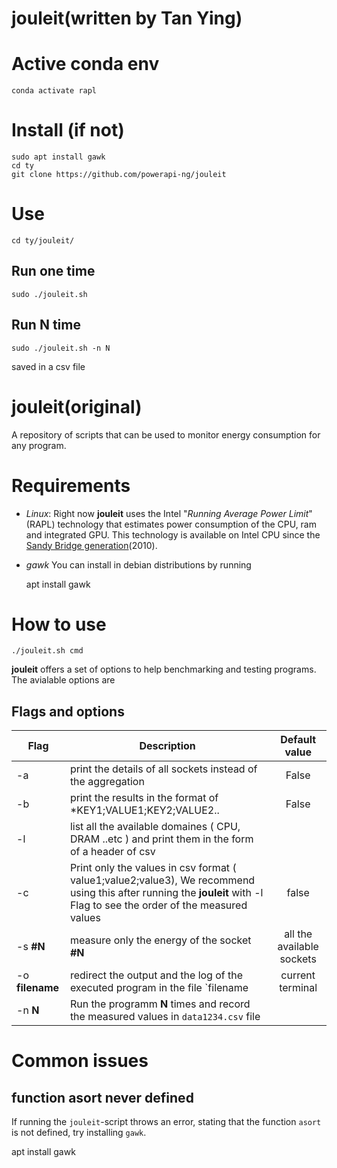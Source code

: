 # jouleit(written by Tan Ying)

# Active conda env
```
conda activate rapl
```

# Install (if not)
```
sudo apt install gawk
cd ty
git clone https://github.com/powerapi-ng/jouleit
```

# Use
```
cd ty/jouleit/
```
## Run one time
```
sudo ./jouleit.sh 
```
## Run N time
```
sudo ./jouleit.sh -n N
```
saved in a csv file





# jouleit(original)
A repository of scripts that can be used to monitor energy consumption for any program.


# Requirements  
- *Linux*: 
Right now **jouleit** uses the Intel "_Running Average Power Limit_" (RAPL) technology that estimates power consumption of the CPU, ram and integrated GPU.
This technology is available on Intel CPU since the [Sandy Bridge generation](https://fr.wikipedia.org/wiki/Intel#Historique_des_microprocesseurs_produits)(2010).

- *gawk* 
You can install in debian distributions by running 
    
    apt install gawk

# How to use 

    ./jouleit.sh cmd 

**jouleit** offers a set of options to help benchmarking and testing programs. The avialable options are 

## Flags and options 

|**Flag**|**Description**|**Default value**|
|--------|---------------|:---------------:|
| -a | print the details of all sockets instead of the aggregation | False | 
| -b | print the results in the format of *KEY1;VALUE1;KEY2;VALUE2.. | False | 
| -l | list all the available domaines ( CPU, DRAM ..etc ) and print them in the form of a header of csv | |
| -c | Print only the values in csv format ( value1;value2;value3), We recommend using this after running the **jouleit** with -l Flag to see the order of the measured values | false | 
| -s **#N** | measure only the energy of the socket **#N** | all the available sockets |
| -o **filename** | redirect the output and the log of the executed program in the file `filename | current terminal |
| -n **N** | Run the programm **N** times and record the measured values in `data1234.csv` file |    | 




# Common issues

## function asort never defined

If running the `jouleit`-script throws an error, stating that the function
`asort` is not defined, try installing `gawk`.
 
 
 apt install gawk


